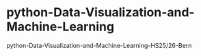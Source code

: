 # python-Data-Visualization-and-Machine-Learning
python-Data-Visualization-and-Machine-Learning-HS25/26-Bern
